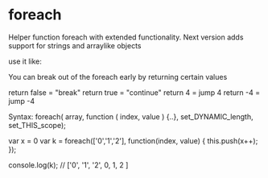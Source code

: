 # foreach
Helper function foreach with extended functionality.
Next version adds support for strings and arraylike objects

use it like:

You can break out of the foreach early by returning certain values

return false = "break"
return true = "continue"
return 4 = jump 4
return -4 = jump -4

Syntax: foreach( array, function ( index, value ) {..}, set_DYNAMIC_length, set_THIS_scope);

var x = 0
var k = foreach(['0','1','2'], function(index, value) {
    this.push(x++);
});

console.log(k); // ['0', '1', '2', 0, 1, 2 ]
